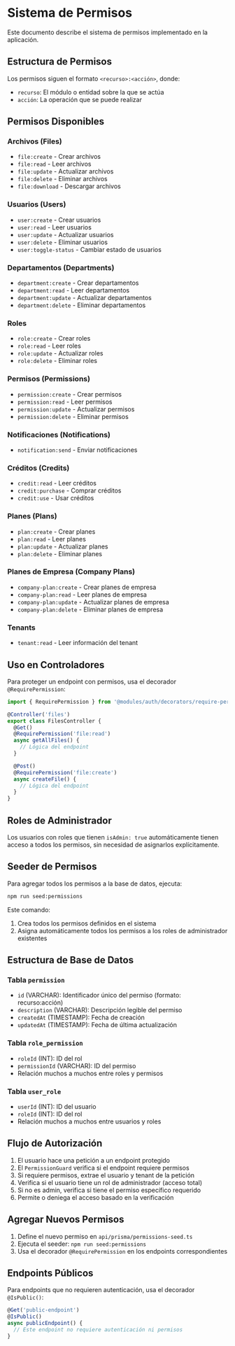 # Sistema de Permisos

Este documento describe el sistema de permisos implementado en la aplicación.

## Estructura de Permisos

Los permisos siguen el formato `<recurso>:<acción>`, donde:
- `recurso`: El módulo o entidad sobre la que se actúa
- `acción`: La operación que se puede realizar

## Permisos Disponibles

### Archivos (Files)
- `file:create` - Crear archivos
- `file:read` - Leer archivos
- `file:update` - Actualizar archivos
- `file:delete` - Eliminar archivos
- `file:download` - Descargar archivos

### Usuarios (Users)
- `user:create` - Crear usuarios
- `user:read` - Leer usuarios
- `user:update` - Actualizar usuarios
- `user:delete` - Eliminar usuarios
- `user:toggle-status` - Cambiar estado de usuarios

### Departamentos (Departments)
- `department:create` - Crear departamentos
- `department:read` - Leer departamentos
- `department:update` - Actualizar departamentos
- `department:delete` - Eliminar departamentos

### Roles
- `role:create` - Crear roles
- `role:read` - Leer roles
- `role:update` - Actualizar roles
- `role:delete` - Eliminar roles

### Permisos (Permissions)
- `permission:create` - Crear permisos
- `permission:read` - Leer permisos
- `permission:update` - Actualizar permisos
- `permission:delete` - Eliminar permisos

### Notificaciones (Notifications)
- `notification:send` - Enviar notificaciones

### Créditos (Credits)
- `credit:read` - Leer créditos
- `credit:purchase` - Comprar créditos
- `credit:use` - Usar créditos

### Planes (Plans)
- `plan:create` - Crear planes
- `plan:read` - Leer planes
- `plan:update` - Actualizar planes
- `plan:delete` - Eliminar planes

### Planes de Empresa (Company Plans)
- `company-plan:create` - Crear planes de empresa
- `company-plan:read` - Leer planes de empresa
- `company-plan:update` - Actualizar planes de empresa
- `company-plan:delete` - Eliminar planes de empresa

### Tenants
- `tenant:read` - Leer información del tenant

## Uso en Controladores

Para proteger un endpoint con permisos, usa el decorador `@RequirePermission`:

```typescript
import { RequirePermission } from '@modules/auth/decorators/require-permission.decorator';

@Controller('files')
export class FilesController {
  @Get()
  @RequirePermission('file:read')
  async getAllFiles() {
    // Lógica del endpoint
  }

  @Post()
  @RequirePermission('file:create')
  async createFile() {
    // Lógica del endpoint
  }
}
```

## Roles de Administrador

Los usuarios con roles que tienen `isAdmin: true` automáticamente tienen acceso a todos los permisos, sin necesidad de asignarlos explícitamente.

## Seeder de Permisos

Para agregar todos los permisos a la base de datos, ejecuta:

```bash
npm run seed:permissions
```

Este comando:
1. Crea todos los permisos definidos en el sistema
2. Asigna automáticamente todos los permisos a los roles de administrador existentes

## Estructura de Base de Datos

### Tabla `permission`
- `id` (VARCHAR): Identificador único del permiso (formato: recurso:acción)
- `description` (VARCHAR): Descripción legible del permiso
- `createdAt` (TIMESTAMP): Fecha de creación
- `updatedAt` (TIMESTAMP): Fecha de última actualización

### Tabla `role_permission`
- `roleId` (INT): ID del rol
- `permissionId` (VARCHAR): ID del permiso
- Relación muchos a muchos entre roles y permisos

### Tabla `user_role`
- `userId` (INT): ID del usuario
- `roleId` (INT): ID del rol
- Relación muchos a muchos entre usuarios y roles

## Flujo de Autorización

1. El usuario hace una petición a un endpoint protegido
2. El `PermissionGuard` verifica si el endpoint requiere permisos
3. Si requiere permisos, extrae el usuario y tenant de la petición
4. Verifica si el usuario tiene un rol de administrador (acceso total)
5. Si no es admin, verifica si tiene el permiso específico requerido
6. Permite o deniega el acceso basado en la verificación

## Agregar Nuevos Permisos

1. Define el nuevo permiso en `api/prisma/permissions-seed.ts`
2. Ejecuta el seeder: `npm run seed:permissions`
3. Usa el decorador `@RequirePermission` en los endpoints correspondientes

## Endpoints Públicos

Para endpoints que no requieren autenticación, usa el decorador `@IsPublic()`:

```typescript
@Get('public-endpoint')
@IsPublic()
async publicEndpoint() {
  // Este endpoint no requiere autenticación ni permisos
}
``` 